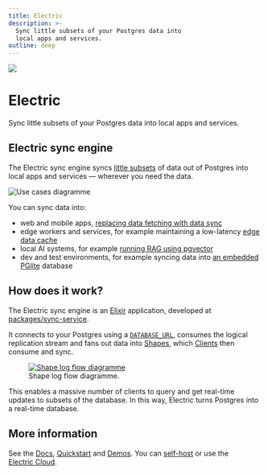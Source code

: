 ```yaml
---
title: Electric
description: >-
  Sync little subsets of your Postgres data into
  local apps and services.
outline: deep
---
```


<script setup>
import { onMounted } from 'vue'

import { data as initialStarCounts } from '../data/count.data.ts'
import { getStarCount } from '../src/lib/star-count.ts'

const formatStarCount = (count) => (
  `<span class="muted">(</span><span> ☆ </span><span>${Math.round(count / 100) / 10}k</span><span> </span><span class="muted">)</span>`
)

const renderStarCount = async (repoName, initialStarCount) => {
  const links = document.querySelectorAll(
    `.actions a[href="https://github.com/electric-sql/${repoName}"]`
  )
  links.forEach(async (link) => {
    link.innerHTML = '<span class="vpi-social-github"></span> GitHub&nbsp;'

    const countEl = document.createElement('span')
    countEl.classList.add('count')
    countEl.innerHTML = formatStarCount(initialStarCount)

    link.append(countEl)

    const count = await getStarCount(repoName, initialStarCount)
    countEl.innerHTML = formatStarCount(count)
  })
}

onMounted(async () => {
  if (typeof window !== 'undefined' && document.querySelector) {
    renderStarCount('electric', initialStarCounts.electric)
  }
})
</script>

<img src="/img/icons/electric.svg" class="product-icon" />

# Electric <Badge type="info" text="BETA" />

Sync little subsets of your Postgres data into
local apps and services.

<div class="actions cta-actions page-footer-actions left">
  <div class="action">
    <VPButton
        href="/docs/quickstart"
        text="Quickstart"
        theme="electric"
    />
  </div>
  <div class="action">
    <VPButton href="https://github.com/electric-sql/electric"
        text="GitHub"
        target="_blank"
        theme="alt"
    />
  </div>
</div>

## Electric sync engine

The Electric sync engine syncs [little subsets](/docs/guides/shapes) of data out of Postgres into local apps and services &mdash; wherever you need the data.

<img srcset="/img/about/use-cases.sm.png 1098w, /img/about/use-cases.png 1484w"
    sizes="(max-width: 767px) 600px, 1484px"
    src="/img/about/use-cases.png"
    alt="Use cases diagramme"
/>

You can sync data into:

- web and mobile apps, [replacing data fetching with data sync](/use-cases/data-sync)
- edge workers and services, for example maintaining a low-latency [edge data cache](/use-cases/cache-invalidation)
- local AI systems, for example [running RAG using pgvector](/use-cases/local-ai)
- dev and test environments, for example syncing data into [an embedded PGlite](/product/pglite) database

## How does it work?

The Electric sync engine is an [Elixir](https://elixir-lang.org) application, developed at [packages/sync-service](https://github.com/electric-sql/electric/tree/main/packages/sync-service).

It connects to your Postgres using a [`DATABASE_URL`](/docs/api/config#database-url), consumes the logical replication stream and fans out data into [Shapes](/docs/guides/shapes), which [Clients](/docs/api/clients/typescript) then consume and sync.

<figure>
  <a href="/img/api/shape-log.jpg">
    <img srcset="/img/api/shape-log.sm.png 1064w, /img/api/shape-log.png 1396w"
        sizes="(max-width: 767px) 600px, 1396px"
        src="/img/api/shape-log.png"
        alt="Shape log flow diagramme"
    />
  </a>
  <figcaption class="figure-caption text-end">
    Shape log flow diagramme.
  </figcaption>
</figure>

This enables a massive number of clients to query and get real-time updates to subsets of the database. In this way, Electric turns Postgres into a real-time database.

## More information

See the [Docs](/docs/intro), [Quickstart](/docs/quickstart) and [Demos](/demos). You can [self-host](/docs/guides/deployment) or use the [Electric&nbsp;Cloud](/product/cloud).

<div class="actions cta-actions page-footer-actions left">
  <div class="action">
    <VPButton
        href="/docs/quickstart"
        text="Quickstart"
        theme="electric"
    />
  </div>
  <div class="action">
    <VPButton href="https://github.com/electric-sql/electric"
        text="Star on GitHub"
        target="_blank"
        theme="alt"
    />
  </div>
</div>